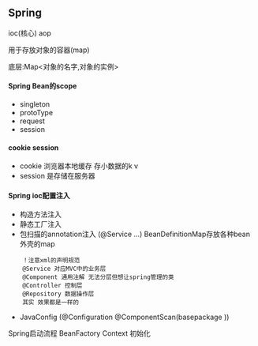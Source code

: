## Spring

ioc(核心)  aop

用于存放对象的容器(map)

底层:Map<对象的名字,对象的实例>

#### Spring Bean的scope
* singleton
* protoType
* request
* session

#### cookie session
* cookie 浏览器本地缓存 存小数据的k v
* session 是存储在服务器

#### Spring ioc配置注入
* 构造方法注入
* 静态工厂注入
* 包扫描的annotation注入 (@Service ...) BeanDefinitionMap存放各种bean外壳的map
```
    ！注意xml的声明规范
    @Service 对应MVC中的业务层
    @Component 通用注解 无法分层但想让spring管理的类
    @Controller 控制层
    @Repository 数据操作层
    其实 效果都是一样的
```
* JavaConfig  (@Configuration  @ComponentScan(basepackage ))

Spring启动流程 
BeanFactory
Context
初始化
